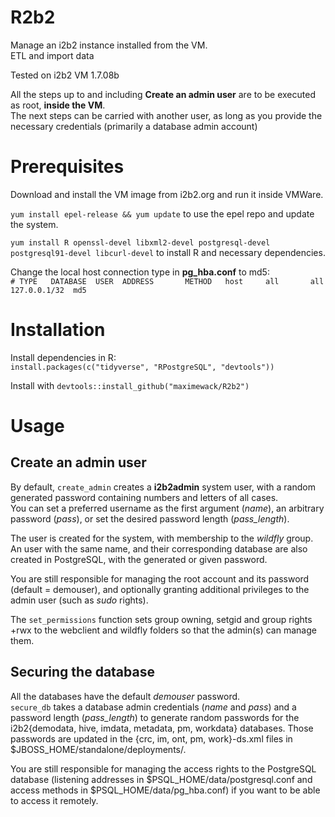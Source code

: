 # R2b2

Manage an i2b2 instance installed from the VM.  
ETL and import data

Tested on i2b2 VM 1.7.08b

All the steps up to and including **Create an admin user** are to be executed as root, **inside the VM**.  
The next steps can be carried with another user, as long as you provide the necessary credentials (primarily a database admin account)

# Prerequisites

Download and install the VM image from i2b2.org and run it inside VMWare.

`yum install epel-release && yum update` to use the epel repo and update the system.

`yum install R openssl-devel libxml2-devel postgresql-devel postgresql91-devel libcurl-devel` to install R and necessary dependencies.

Change the local host connection type in **pg_hba.conf** to md5:  
`# TYPE   DATABASE  USER  ADDRESS       METHOD  
host     all       all   127.0.0.1/32  md5`

# Installation

Install dependencies in R:  
`install.packages(c("tidyverse", "RPostgreSQL", "devtools"))`

Install with `devtools::install_github("maximewack/R2b2")`  

# Usage

## Create an admin user

By default, `create_admin` creates a **i2b2admin** system user, with a random generated password containing numbers and letters of all cases.  
You can set a preferred username as the first argument (*name*), an arbitrary password (*pass*), or set the desired password length (*pass_length*).

The user is created for the system, with membership to the *wildfly* group.  
An user with the same name, and their corresponding database are also created in PostgreSQL, with the generated or given password.

You are still responsible for managing the root account and its password (default = demouser), and optionally  granting additional privileges to the admin user (such as *sudo* rights).

The `set_permissions` function sets group owning, setgid and group rights +rwx to the webclient and wildfly folders so that the admin(s) can manage them.


## Securing the database

All the databases have the default *demouser* password.  
`secure_db` takes a database admin credentials (*name* and *pass*) and a password length (*pass_length*) to generate random passwords for the i2b2{demodata, hive, imdata, metadata, pm, workdata} databases. Those passwords are updated in the {crc, im, ont, pm, work}-ds.xml files in $JBOSS_HOME/standalone/deployments/.

You are still responsible for managing the access rights to the PostgreSQL database (listening addresses in $PSQL_HOME/data/postgresql.conf and access methods in $PSQL_HOME/data/pg_hba.conf) if you want to be able to access it remotely.
